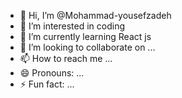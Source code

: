 - 👋 Hi, I’m @Mohammad-yousefzadeh
- 👀 I’m interested in coding
- 🌱 I’m currently learning React js
- 💞️ I’m looking to collaborate on ...
- 📫 How to reach me ...
- 😄 Pronouns: ...
- ⚡ Fun fact: ...

<!---
Mohammad-yousefzadeh/Mohammad-yousefzadeh is a ✨ special ✨ repository because its `README.md` (this file) appears on your GitHub profile.
You can click the Preview link to take a look at your changes.
--->
